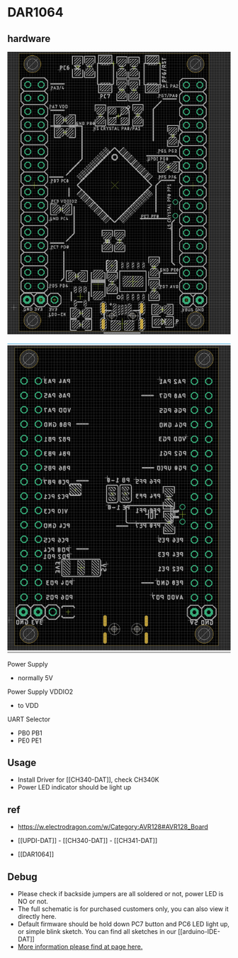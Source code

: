

# DAR1064 

## hardware 

![](30-27-16-19-04-2023.png)

![](14-28-16-19-04-2023.png)

Power Supply 
- normally 5V

Power Supply VDDIO2 
- to VDD


UART Selector 
- PB0 PB1
- PE0 PE1

## Usage 

- Install Driver for [[CH340-DAT]], check CH340K
- Power LED indicator should be light up


## ref 
- https://w.electrodragon.com/w/Category:AVR128#AVR128_Board

- [[UPDI-DAT]] - [[CH340-DAT]] - [[CH341-DAT]]

- [[DAR1064]] 


## Debug 

- Please check if backside jumpers are all soldered or not, power LED is NO or not.
- The full schematic is for purchased customers only, you can also view it directly here. 
- Default firmware should be hold down PC7 button and PC6 LED light up, or simple blink sketch. You can find all sketches in our [[arduino-IDE-DAT]]
- [More information please find at page here.](https://w2.electrodragon.com/Board/DAR/DAR1064-DAT/DAR1064-DAT.md)
